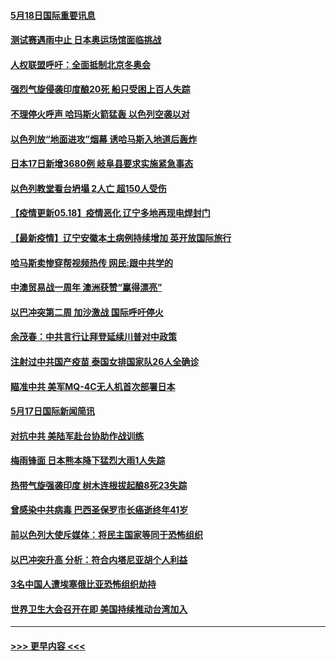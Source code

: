 #### [5月18日国际重要讯息](../pages/prog202/a103122159.md?t=05182102) 
#### [测试赛遇雨中止 日本奥运场馆面临挑战](../pages/prog202/a103122075.md?t=05182102) 
#### [人权联盟呼吁：全面抵制北京冬奥会](../pages/prog202/a103122092.md?t=05182102) 
#### [强烈气旋侵袭印度酿20死 船只受困上百人失踪](../pages/prog202/a103122073.md?t=05182102) 
#### [不理停火呼声 哈玛斯火箭猛轰 以色列空袭以对](../pages/prog202/a103121967.md?t=05182102) 
#### [以色列放“地面进攻”烟幕 诱哈马斯入地道后轰炸](../pages/prog202/a103121873.md?t=05182102) 
#### [日本17日新增3680例 岐阜县要求实施紧急事态](../pages/prog202/a103121919.md?t=05182102) 
#### [以色列教堂看台坍塌 2人亡 超150人受伤](../pages/prog202/a103121680.md?t=05182102) 
#### [【疫情更新05.18】疫情恶化 辽宁多地再现电焊封门](../pages/prog202/a103114528.md?t=05182102) 
#### [【最新疫情】辽宁安徽本土病例持续增加 英开放国际旅行](../pages/prog202/a103121569.md?t=05182102) 
#### [哈马斯卖惨穿帮视频热传 网民:跟中共学的](../pages/prog202/a103121751.md?t=05182102) 
#### [中澳贸易战一周年 澳洲获赞“赢得漂亮”](../pages/prog202/a103121654.md?t=05182102) 
#### [以巴冲突第二周 加沙激战 国际呼吁停火](../pages/prog202/a103121571.md?t=05182102) 
#### [余茂春：中共言行让拜登延续川普对中政策](../pages/prog202/a103121538.md?t=05182102) 
#### [注射过中共国产疫苗 泰国女排国家队26人全确诊](../pages/prog202/a103121390.md?t=05182102) 
#### [瞄准中共 美军MQ-4C无人机首次部署日本](../pages/prog202/a103121377.md?t=05182102) 
#### [5月17日国际新闻简讯](../pages/prog202/a103121355.md?t=05182102) 
#### [对抗中共 美陆军赴台协助作战训练](../pages/prog202/a103121292.md?t=05182102) 
#### [梅雨锋面 日本熊本降下猛烈大雨1人失踪](../pages/prog202/a103121277.md?t=05182102) 
#### [热带气旋强袭印度 树木连根拔起酿8死23失踪](../pages/prog202/a103121241.md?t=05182102) 
#### [曾感染中共病毒 巴西圣保罗市长癌逝终年41岁](../pages/prog202/a103121172.md?t=05182102) 
#### [前以色列大使斥媒体：将民主国家等同于恐怖组织](../pages/prog202/a103121201.md?t=05182102) 
#### [以巴冲突升高 分析：符合内塔尼亚胡个人利益](../pages/prog202/a103121159.md?t=05182102) 
#### [3名中国人遭埃塞俄比亚恐怖组织劫持](../pages/prog202/a103121105.md?t=05182102) 
#### [世界卫生大会召开在即 美国持续推动台湾加入](../pages/prog202/a103121078.md?t=05182102) 

----
#### [ >>> 更早内容 <<< ](../indexes/prog202-earlier.md)
